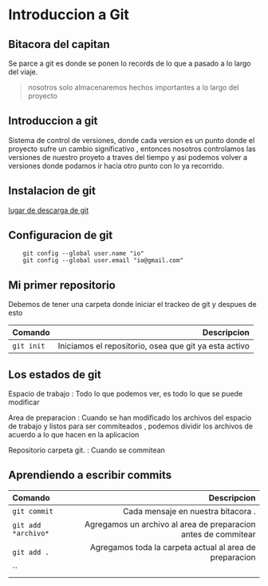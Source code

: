 # Introduccion a Git 
## Bitacora del capitan 

Se parce a git es donde se ponen lo records de lo que a pasado a lo largo del viaje.

> nosotros solo almacenaremos hechos importantes a lo largo del proyecto

## Introduccion a git 

Sistema de control de versiones, donde cada version es un punto donde el proyecto sufre un cambio significativo , entonces nosotros controlamos las versiones de nuestro proyeto a traves del tiempo y asi podemos volver a versiones donde podamos ir hacia otro punto con lo ya recorrido.

## Instalacion de git 

[lugar de descarga de git](https://git-scm.com/downloads)

## Configuracion de git

```shell
    git config --global user.name "io"
    git config --global user.email "io@gmail.com"
```

## Mi primer repositorio

Debemos de tener una carpeta donde iniciar el trackeo de git y despues de esto

Comando | Descripcion
:--|--:
`git init`| Iniciamos el repositorio, osea que git ya esta activo


## Los estados de git 

Espacio de trabajo
: Todo lo que podemos ver, es todo lo que se puede modificar 

Area de preparacion
: Cuando se han modificado los archivos del espacio de trabajo  y listos para ser commiteados , podemos dividir los archivos de acuerdo a lo que hacen en la aplicacion

Repositorio carpeta git.
: Cuando se commitean 

## Aprendiendo a escribir commits

Comando | Descripcion
:--|--: 
`git commit `| Cada mensaje en nuestra bitacora .
`git add *archivo*`| Agregamos un archivo al area de preparacion antes de commitear
`git add .`| Agregamos toda la carpeta actual al area de preparacion
``|